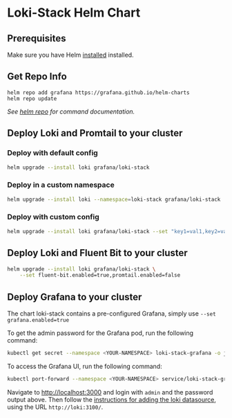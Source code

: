 # Loki-Stack Helm Chart

## Prerequisites

Make sure you have Helm [installed](https://helm.sh/docs/using_helm/#installing-helm) installed.

## Get Repo Info

```console
helm repo add grafana https://grafana.github.io/helm-charts
helm repo update
```

_See [helm repo](https://helm.sh/docs/helm/helm_repo/) for command documentation._

## Deploy Loki and Promtail to your cluster

### Deploy with default config

```bash
helm upgrade --install loki grafana/loki-stack
```

### Deploy in a custom namespace

```bash
helm upgrade --install loki --namespace=loki-stack grafana/loki-stack
```

### Deploy with custom config

```bash
helm upgrade --install loki grafana/loki-stack --set "key1=val1,key2=val2,..."
```

## Deploy Loki and Fluent Bit to your cluster

```bash
helm upgrade --install loki grafana/loki-stack \
    --set fluent-bit.enabled=true,promtail.enabled=false
```

## Deploy Grafana to your cluster

The chart loki-stack contains a pre-configured Grafana, simply use `--set grafana.enabled=true`

To get the admin password for the Grafana pod, run the following command:

```bash
kubectl get secret --namespace <YOUR-NAMESPACE> loki-stack-grafana -o jsonpath="{.data.admin-password}" | base64 --decode ; echo
```

To access the Grafana UI, run the following command:

```bash
kubectl port-forward --namespace <YOUR-NAMESPACE> service/loki-stack-grafana 3000:80
```

Navigate to <http://localhost:3000> and login with `admin` and the password output above.
Then follow the [instructions for adding the loki datasource](/docs/getting-started/grafana.md), using the URL `http://loki:3100/`.
